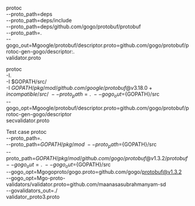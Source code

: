 protoc \
--proto_path=deps \
--proto_path=deps/include \
--proto_path=deps/github.com/gogo/protobuf/protobuf \
--proto_path=. \
--gogo_out=Mgoogle/protobuf/descriptor.proto=github.com/gogo/protobuf/protoc-gen-gogo/descriptor:. \
validator.proto


protoc \
-I. \
-I $GOPATH/src/ \
-I $GOPATH/pkg/mod/github.com/google/protobuf@v3.18.0+incompatible/src/ \
--proto_path=. \
--gogo_out=${GOPATH}/src \
--gogo_opt=Mgoogle/protobuf/descriptor.proto=github.com/gogo/protobuf/protoc-gen-gogo/descriptor \
secvalidator.proto

Test case 
protoc \
--proto_path=. \
--proto_path=${GOPATH}/pkg/mod \
--proto_path=${GOPATH}/src \
--proto_path=${GOPATH}/pkg/mod/github.com/gogo/protobuf@v1.3.2/protobuf \
--gogo_out=. \
--gogo_out=${GOPATH}/src \
--gogo_opt=Mgogoproto/gogo.proto=github.com/gogo/protobuf@v1.3.2 \
--gogo_opt=Mgo-proto-validators/validator.proto=github.com/maanasasubrahmanyam-sd \
--govalidators_out=./ \
validator_proto3.proto